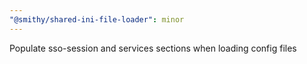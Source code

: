 ```yaml
---
"@smithy/shared-ini-file-loader": minor
---
```


Populate sso-session and services sections when loading config files
